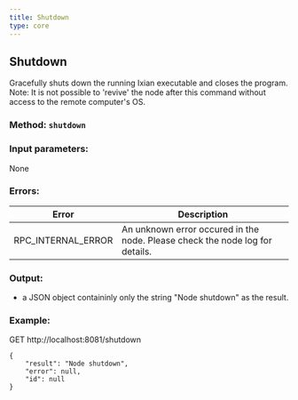 ```yaml
---
title: Shutdown
type: core
---
```

## Shutdown
Gracefully shuts down the running Ixian executable and closes the program.  
Note: It is not possible to 'revive' the node after this command without access to the remote computer's OS.
### Method: `shutdown`
### Input parameters:
None

### Errors:

| Error | Description |
| --- | --- |
| RPC_INTERNAL_ERROR | An unknown error occured in the node. Please check the node log for details. |

### Output:
- a JSON object containinly only the string "Node shutdown" as the result.

### Example:
GET http://localhost:8081/shutdown
```
{
	"result": "Node shutdown",
	"error": null,
	"id": null
}
```
